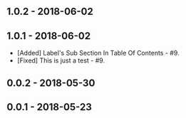 
## 1.0.2 - 2018-06-02

## 1.0.1 - 2018-06-02
- [Added] Label's Sub Section In Table Of Contents - #9.
- [Fixed] This is just a test - #9.
## 0.0.2 - 2018-05-30

## 0.0.1 - 2018-05-23
